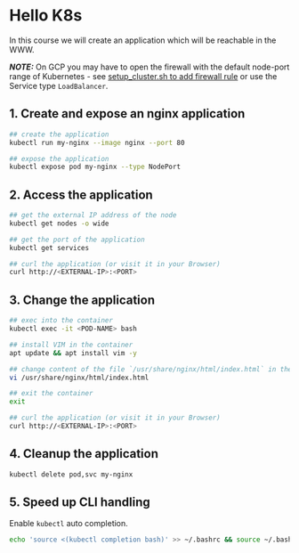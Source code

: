 # Hello K8s

In this course we will create an application which will be reachable in the WWW.

***NOTE:*** On GCP you may have to open the firewall with the default node-port range of Kubernetes - see [setup_cluster.sh to add firewall rule](../../setup_cluster.sh) or use the Service type `LoadBalancer`.

## 1. Create and expose an nginx application

```bash
## create the application
kubectl run my-nginx --image nginx --port 80

## expose the application
kubectl expose pod my-nginx --type NodePort
```

## 2. Access the application

```bash
## get the external IP address of the node
kubectl get nodes -o wide

## get the port of the application
kubectl get services

## curl the application (or visit it in your Browser)
curl http://<EXTERNAL-IP>:<PORT>
```

## 3. Change the application

```bash
## exec into the container
kubectl exec -it <POD-NAME> bash

## install VIM in the container
apt update && apt install vim -y

## change content of the file `/usr/share/nginx/html/index.html` in the container
vi /usr/share/nginx/html/index.html

## exit the container
exit

## curl the application (or visit it in your Browser)
curl http://<EXTERNAL-IP>:<PORT>
```

## 4. Cleanup the application

```bash
kubectl delete pod,svc my-nginx
```

## 5. Speed up CLI handling

Enable `kubectl` auto completion.

```bash
echo 'source <(kubectl completion bash)' >> ~/.bashrc && source ~/.bashrc
```
